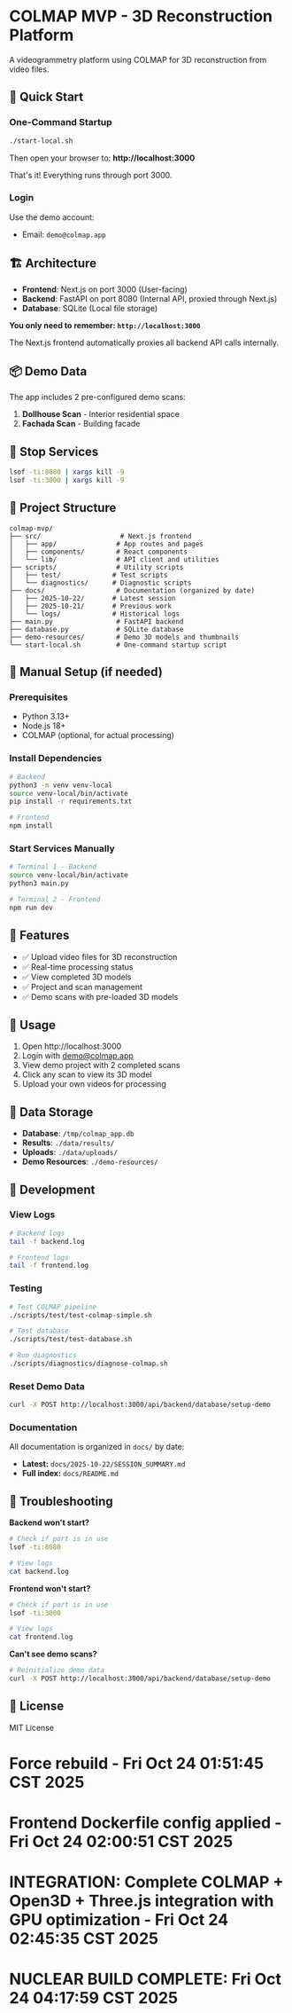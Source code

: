 # COLMAP MVP - 3D Reconstruction Platform

A videogrammetry platform using COLMAP for 3D reconstruction from video files.

## 🚀 Quick Start

### One-Command Startup

```bash
./start-local.sh
```

Then open your browser to: **http://localhost:3000**

That's it! Everything runs through port 3000.

### Login

Use the demo account:
- Email: `demo@colmap.app`

## 🏗️ Architecture

- **Frontend**: Next.js on port 3000 (User-facing)
- **Backend**: FastAPI on port 8080 (Internal API, proxied through Next.js)
- **Database**: SQLite (Local file storage)

**You only need to remember: `http://localhost:3000`**

The Next.js frontend automatically proxies all backend API calls internally.

## 📦 Demo Data

The app includes 2 pre-configured demo scans:
1. **Dollhouse Scan** - Interior residential space
2. **Fachada Scan** - Building facade

## 🛑 Stop Services

```bash
lsof -ti:8080 | xargs kill -9
lsof -ti:3000 | xargs kill -9
```

## 📁 Project Structure

```
colmap-mvp/
├── src/                    # Next.js frontend
│   ├── app/               # App routes and pages
│   ├── components/        # React components
│   └── lib/               # API client and utilities
├── scripts/               # Utility scripts
│   ├── test/             # Test scripts
│   └── diagnostics/      # Diagnostic scripts
├── docs/                  # Documentation (organized by date)
│   ├── 2025-10-22/       # Latest session
│   ├── 2025-10-21/       # Previous work
│   └── logs/             # Historical logs
├── main.py                # FastAPI backend
├── database.py            # SQLite database
├── demo-resources/        # Demo 3D models and thumbnails
└── start-local.sh         # One-command startup script
```

## 🔧 Manual Setup (if needed)

### Prerequisites
- Python 3.13+
- Node.js 18+
- COLMAP (optional, for actual processing)

### Install Dependencies

```bash
# Backend
python3 -m venv venv-local
source venv-local/bin/activate
pip install -r requirements.txt

# Frontend
npm install
```

### Start Services Manually

```bash
# Terminal 1 - Backend
source venv-local/bin/activate
python3 main.py

# Terminal 2 - Frontend
npm run dev
```

## 📝 Features

- ✅ Upload video files for 3D reconstruction
- ✅ Real-time processing status
- ✅ View completed 3D models
- ✅ Project and scan management
- ✅ Demo scans with pre-loaded 3D models

## 🎯 Usage

1. Open http://localhost:3000
2. Login with demo@colmap.app
3. View demo project with 2 completed scans
4. Click any scan to view its 3D model
5. Upload your own videos for processing

## 💾 Data Storage

- **Database**: `/tmp/colmap_app.db`
- **Results**: `./data/results/`
- **Uploads**: `./data/uploads/`
- **Demo Resources**: `./demo-resources/`

## 🧪 Development

### View Logs
```bash
# Backend logs
tail -f backend.log

# Frontend logs
tail -f frontend.log
```

### Testing
```bash
# Test COLMAP pipeline
./scripts/test/test-colmap-simple.sh

# Test database
./scripts/test/test-database.sh

# Run diagnostics
./scripts/diagnostics/diagnose-colmap.sh
```

### Reset Demo Data
```bash
curl -X POST http://localhost:3000/api/backend/database/setup-demo
```

### Documentation
All documentation is organized in `docs/` by date:
- **Latest:** `docs/2025-10-22/SESSION_SUMMARY.md`
- **Full index:** `docs/README.md`

## 🐛 Troubleshooting

**Backend won't start?**
```bash
# Check if port is in use
lsof -ti:8080

# View logs
cat backend.log
```

**Frontend won't start?**
```bash
# Check if port is in use
lsof -ti:3000

# View logs
cat frontend.log
```

**Can't see demo scans?**
```bash
# Reinitialize demo data
curl -X POST http://localhost:3000/api/backend/database/setup-demo
```

## 📄 License

MIT License
# Force rebuild - Fri Oct 24 01:51:45 CST 2025
# Frontend Dockerfile config applied - Fri Oct 24 02:00:51 CST 2025
# INTEGRATION: Complete COLMAP + Open3D + Three.js integration with GPU optimization - Fri Oct 24 02:45:35 CST 2025
# NUCLEAR BUILD COMPLETE: Fri Oct 24 04:17:59 CST 2025
